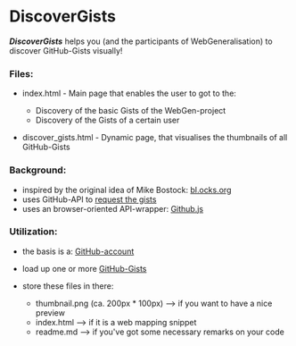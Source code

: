 DiscoverGists
=============

***DiscoverGists*** helps you (and the participants of WebGeneralisation) to discover GitHub-Gists visually!

### Files:
* index.html - Main page that enables the user to got to the:
	- Discovery of the basic Gists of the WebGen-project
	- Discovery of the Gists of a certain user

* discover_gists.html - Dynamic page, that visualises the thumbnails of all GitHub-Gists

### Background:
* inspired by the original idea of Mike Bostock: [bl.ocks.org](http://bl.ocks.org/)
* uses GitHub-API to [request the gists](http://developer.github.com/v3/gists/)
* uses an browser-oriented API-wrapper: [Github.js](https://github.com/michael/github)

### Utilization:
* the basis is a: [GitHub-account](https://github.com/login)
* load up one or more [GitHub-Gists](https://gist.github.com/)

* store these files in there:
	- thumbnail.png (ca. 200px * 100px)	--> if you want to have a nice preview
	- index.html 	--> if it is a web mapping snippet
	- readme.md 	--> if you've got some necessary remarks on your code